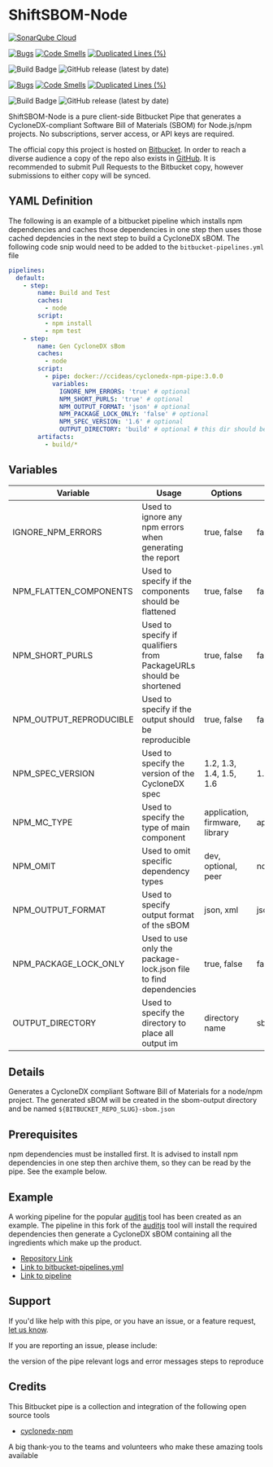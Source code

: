 # ShiftSBOM-Node

[![SonarQube Cloud](https://sonarcloud.io/images/project_badges/sonarcloud-highlight.svg)](https://sonarcloud.io/summary/new_code?id=ccideas1_cyclonedx-npm-pipe)

[![Bugs](https://sonarcloud.io/api/project_badges/measure?project=ccideas1_cyclonedx-npm-pipe&metric=bugs)](https://sonarcloud.io/summary/new_code?id=ccideas1_cyclonedx-npm-pipe)
[![Code Smells](https://sonarcloud.io/api/project_badges/measure?project=ccideas1_cyclonedx-npm-pipe&metric=code_smells)](https://sonarcloud.io/summary/new_code?id=ccideas1_cyclonedx-npm-pipe)
[![Duplicated Lines (%)](https://sonarcloud.io/api/project_badges/measure?project=ccideas1_cyclonedx-npm-pipe&metric=duplicated_lines_density)](https://sonarcloud.io/summary/new_code?id=ccideas1_cyclonedx-npm-pipe)

![Build Badge](https://img.shields.io/bitbucket/pipelines/ccideas1/cyclonedx-npm-pipe/main)
![GitHub release (latest by date)](https://img.shields.io/github/v/release/shiftleftcyber/cyclonedx-npm-pipe)

[![Bugs](https://sonarcloud.io/api/project_badges/measure?project=ccideas1_cyclonedx-npm-pipe&metric=bugs)](https://sonarcloud.io/summary/new_code?id=ccideas1_cyclonedx-npm-pipe)
[![Code Smells](https://sonarcloud.io/api/project_badges/measure?project=ccideas1_cyclonedx-npm-pipe&metric=code_smells)](https://sonarcloud.io/summary/new_code?id=ccideas1_cyclonedx-npm-pipe)
[![Duplicated Lines (%)](https://sonarcloud.io/api/project_badges/measure?project=ccideas1_cyclonedx-npm-pipe&metric=duplicated_lines_density)](https://sonarcloud.io/summary/new_code?id=ccideas1_cyclonedx-npm-pipe)

![Build Badge](https://img.shields.io/bitbucket/pipelines/ccideas1/cyclonedx-npm-pipe/main)
![GitHub release (latest by date)](https://img.shields.io/github/v/release/shiftleftcyber/cyclonedx-npm-pipe)

ShiftSBOM-Node is a pure client-side Bitbucket Pipe that generates a CycloneDX-compliant Software Bill of Materials
(SBOM) for Node.js/npm projects. No subscriptions, server access, or API keys are required.

The official copy this project is hosted on [Bitbucket](https://bitbucket.org/ccideas1/cyclonedx-npm-pipe/src/main/).
In order to reach a diverse audience a copy of the repo also exists in
[GitHub](https://github.com/ccideas/cyclonedx-npm-pipe).
It is recommended to submit Pull Requests to the Bitbucket copy, however submissions to either copy
will be synced.

## YAML Definition

The following is an example of a bitbucket pipeline which installs npm dependencies and caches those
dependencies in one step then uses those cached depdencies in the next step to build a CycloneDX
sBOM. The following code snip would need to be added to the `bitbucket-pipelines.yml` file

```yaml
pipelines:
  default:
    - step:
        name: Build and Test
        caches:
          - node
        script:
          - npm install
          - npm test
    - step:
        name: Gen CycloneDX sBom
        caches:
          - node
        script:
          - pipe: docker://ccideas/cyclonedx-npm-pipe:3.0.0
            variables:
              IGNORE_NPM_ERRORS: 'true' # optional
              NPM_SHORT_PURLS: 'true' # optional
              NPM_OUTPUT_FORMAT: 'json' # optional
              NPM_PACKAGE_LOCK_ONLY: 'false' # optional
              NPM_SPEC_VERSION: '1.6' # optional
              OUTPUT_DIRECTORY: 'build' # optional # this dir should be archived by the pipeline
        artifacts:
          - build/*
```

## Variables

| Variable                  | Usage                                                               | Options                         | Default       |
| ---------------------     | -----------------------------------------------------------         | -----------                     | -------       |
| IGNORE_NPM_ERRORS         | Used to ignore any npm errors when generating the report            | true, false                     | false         |
| NPM_FLATTEN_COMPONENTS    | Used to specify if the components should be flattened               | true, false                     | false         |
| NPM_SHORT_PURLS           | Used to specify if qualifiers from PackageURLs should be shortened  | true, false                     | false         |
| NPM_OUTPUT_REPRODUCIBLE   | Used to specify if the output should be reproducible                | true, false                     | false         |
| NPM_SPEC_VERSION          | Used to specify the version of the CycloneDX spec                   | 1.2, 1.3, 1.4, 1.5, 1.6         | 1.6           |
| NPM_MC_TYPE               | Used to specify the type of main component                          | application, firmware, library  | application   |
| NPM_OMIT                  | Used to omit specific dependency types                              | dev, optional, peer             | none          |
| NPM_OUTPUT_FORMAT         | Used to specify output format of the sBOM                           | json, xml                       | json          |
| NPM_PACKAGE_LOCK_ONLY     | Used to use only the package-lock.json file to find dependencies    | true, false                     | false         |
| OUTPUT_DIRECTORY          | Used to specify the directory to place all output im                | directory name                  | sbom_output   |

## Details

Generates a CycloneDX compliant Software Bill of Materials
for a node/npm project. The generated sBOM will be created in the
sbom-output directory and be named `${BITBUCKET_REPO_SLUG}-sbom.json`

## Prerequisites

npm dependencies must be installed first. It is advised to install npm dependencies
in one step then archive them, so they can be read by the pipe. See the example below.

## Example

A working pipeline for the popular [auditjs](https://www.npmjs.com/package/auditjs)
tool has been created as an example. The pipeline in
this fork of the [auditjs](https://www.npmjs.com/package/auditjs) tool will install the required
dependencies then generate a CycloneDX sBOM containing all the ingredients which make up the
product.

* [Repository Link](https://bitbucket.org/ccideas1/fork-auditjs/src/main/)
* [Link to bitbucket-pipelines.yml](https://bitbucket.org/ccideas1/fork-auditjs/src/main/bitbucket-pipelines.yml)
* [Link to pipeline](https://bitbucket.org/ccideas1/fork-auditjs/pipelines/results/4)

## Support

If you'd like help with this pipe, or you have an issue, or a feature request,
[let us know](https://github.com/ccideas/cyclonedx-npm-pipe/issues).

If you are reporting an issue, please include:

the version of the pipe
relevant logs and error messages
steps to reproduce

## Credits

This Bitbucket pipe is a collection and integration of the following open source tools

* [cyclonedx-npm](https://github.com/CycloneDX/cyclonedx-node-npm)

A big thank-you to the teams and volunteers who make these amazing tools available
